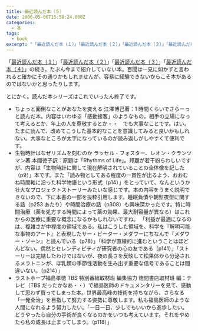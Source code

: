 ```yaml
---
title: 最近読んだ本（５）
date: 2006-05-06T15:58:24.000Z
categories:
  - 本
tags:
  - book
excerpt: "「最近読んだ本（１）」「最近読んだ本（２）」「最近読んだ本（３）」「最近読んだ本（４）」の続き。たぶん今まで紹介していない本。百聞は一見に如かずと言われると確かにその通りかもしれませんが、容易に経験できないからこそ本があるのではないかと思ったりします。"
---
```


「[最近読んだ本（１）](http://memolog.jp/archives/2006/04/001010.html)」「[最近読んだ本（２）](http://memolog.jp/archives/2006/04/001011.html)」「[最近読んだ本（３）](http://memolog.jp/archives/2006/04/001017.html)」「[最近読んだ本（４）](http://memolog.jp/archives/2006/05/001019.html)」の続き。たぶん今まで紹介していない本。百聞は一見に如かずと言われると確かにその通りかもしれませんが、容易に経験できないからこそ本があるのではないかと思ったりします。

とにかく。読んだ本シリーズはこれでいったん終了です。

- ちょっと面倒なことがあなたを変える 江澤博己著：1 時間くらいでさらーっと読んだ本。内容はいわゆる「感動接客」のようなもの。相手の立場になって考えるとか、年上の人を尊敬するとか・・　でも大事なことです。はい。たまに読んで、改めてこうした基本的なことを意識してみると良いかもしれない。大事なところが太字になっているのが読み返しがしやすくて便利です。
- 生物時計はなぜリズムを刻むのか ラッセル・フォスター、レオン・クランツマン著 本間徳子訳：原題は「Rhythms of Life」。邦題が若干紛らわしいですが、内容は「生物時計に関して現在解明されていることの全体像を記した（p9）」本です。また「読み物としてある程度の一貫性が出るよう、おおむね時間軸に沿った科学物語という形式（p14）」をとっていて、なんというか壮大なプロジェクトストーリーみたいな感じです。本の内容をうまく説明できないので、下に本書の一部を抜粋引用します。睡眠負債や朝型夜型に関する話（p253 あたり）や時間治療の話（p308）も興味深かったです。特に時間治療（薬を処方する時間によって薬の効果、最大耐容量が異なる）はこれからの医療に重要な概念になるかもしれないですね。
  「利益が最適になるのは、複雑さが中程度の領域である。私はこうした領域を、科学を『解明可能な事物のアート』と表現したサー・ピーター・メダワーにちなんで『メダワー・ゾーン』と読んでいる（p78）」「科学が直線的に進むということはほどんどない。偶然とセレンディピティが研究者の心の友である（p141）」「ストーリーは完結したわけではないが、夜の長さを反映して松果体から分泌されるメラトニンが、ほ乳類の季節性活動を生み出す重要な信号であることは間違いない。（p214）」
- ラストホープ福島孝徳 TBS 特別番組取材班 編集協力 徳間書店取材班 編：テレビ（TBS だったかなあ・・）で福島医師のドキュメンタリーを見て、感動して思わず買ってしまった本。世界最高峰の技術を持ちながら、さらなる「一発全治」を目指して努力する姿勢に尊敬します。私も福島医師のような人間になれるよう努力したい。「一日一日、少しでもいいから進歩したい。どうやったら自分の手術が良くなるのかをいつも考えています。それをやめたら私の成長は止まってしまう。（p118）」
